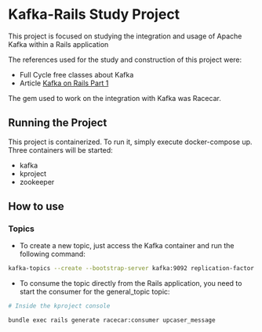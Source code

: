 # Kafka-Rails Study Project

This project is focused on studying the integration and usage of Apache Kafka within a Rails application

The references used for the study and construction of this project were:

* Full Cycle free classes about Kafka
* Article [Kafka on Rails Part 1](https://mensfeld.pl/2017/11/kafka-on-rails-using-kafka-with-ruby-on-rails-part-1-kafka-basics-and-its-advantages/)

The gem used to work on the integration with Kafka was Racecar.

## Running the Project

This project is containerized. To run it, simply execute docker-compose up. Three containers will be started:

* kafka
* kproject
* zookeeper

## How to use

### Topics

* To create a new topic, just access the Kafka container and run the following command:

```bash
kafka-topics --create --bootstrap-server kafka:9092 replication-factor 1 --partitions 1 --topic general_topic
```

* To consume the topic directly from the Rails application, you need to start the consumer for the general_topic topic:

```bash
# Inside the kproject console

bundle exec rails generate racecar:consumer upcaser_message
```
